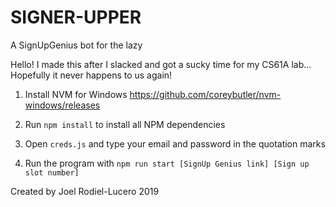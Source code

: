 # SIGNER-UPPER
A SignUpGenius bot for the lazy

Hello! I made this after I slacked and got a sucky time for my CS61A lab... Hopefully it never happens to us again!

1. Install NVM for Windows
https://github.com/coreybutler/nvm-windows/releases

1. Run `npm install` to install all NPM dependencies

1. Open `creds.js` and type your email and password in the quotation marks

1. Run the program with `npm run start [SignUp Genius link] [Sign up slot number]`

Created by Joel Rodiel-Lucero 2019
